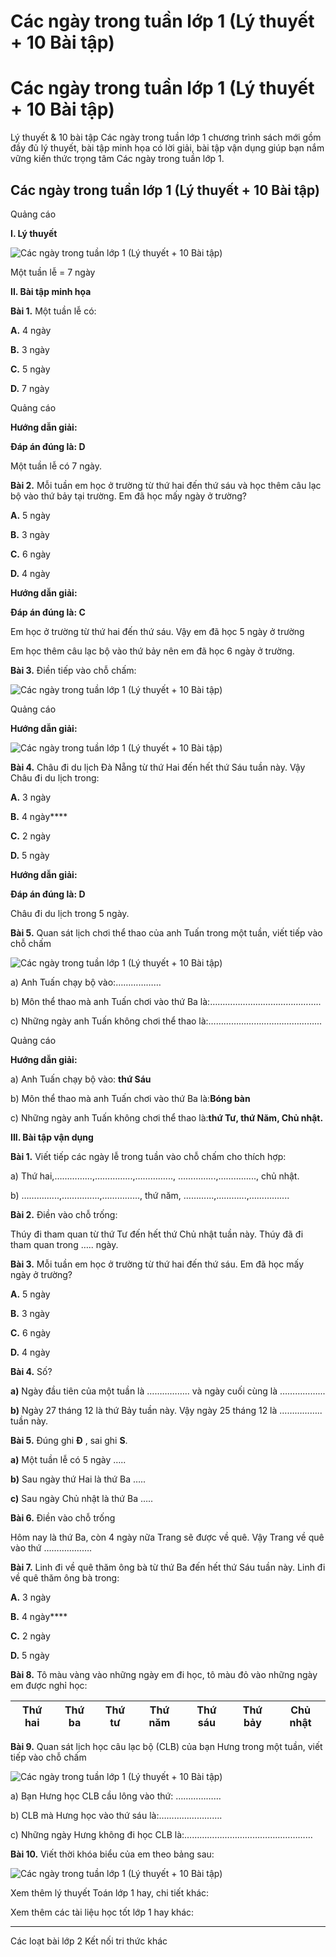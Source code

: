 # Các ngày trong tuần lớp 1 (Lý thuyết + 10 Bài tập)

# Các ngày trong tuần lớp 1 (Lý thuyết + 10 Bài tập)

Lý thuyết & 10 bài tập Các ngày trong tuần lớp 1 chương trình sách mới gồm đầy đủ lý thuyết, bài tập minh họa có lời giải, bài tập vận dụng giúp bạn nắm vững kiến thức trọng tâm Các ngày trong tuần lớp 1.

## Các ngày trong tuần lớp 1 (Lý thuyết + 10 Bài tập)

Quảng cáo

**I. Lý thuyết**

![Các ngày trong tuần lớp 1 \(Lý thuyết + 10 Bài tập\)](https://www.vietjack.com/toan-1-ket-noi/images/ly-thuyet-cac-ngay-trong-tuan.PNG)

Một tuần lễ = 7 ngày

**II. Bài tập minh họa**

**Bài 1.** Một tuần lễ có:

**A.** 4 ngày

**B.** 3 ngày

**C.** 5 ngày

**D.** 7 ngày

Quảng cáo

**Hướng dẫn giải:**

**Đáp án đúng là: D**

Một tuần lễ có 7 ngày.

**Bài 2.** Mỗi tuần em học ở trường từ thứ hai đến thứ sáu và học thêm câu lạc bộ vào thứ bảy tại trường. Em đã học mấy ngày ở trường?

**A.** 5 ngày

**B.** 3 ngày

**C.** 6 ngày

**D.** 4 ngày

**Hướng dẫn giải:**

**Đáp án đúng là: C**

Em học ở trường từ thứ hai đến thứ sáu. Vậy em đã học 5 ngày ở trường 

Em học thêm câu lạc bộ vào thứ bảy nên em đã học 6 ngày ở trường.

**Bài 3.** Điền tiếp vào chỗ chấm:

![Các ngày trong tuần lớp 1 \(Lý thuyết + 10 Bài tập\)](https://www.vietjack.com/toan-1-ket-noi/images/ly-thuyet-cac-ngay-trong-tuan-1.PNG)

Quảng cáo

**Hướng dẫn giải:**

![Các ngày trong tuần lớp 1 \(Lý thuyết + 10 Bài tập\)](https://www.vietjack.com/toan-1-ket-noi/images/ly-thuyet-cac-ngay-trong-tuan-2.PNG)

**Bài 4.** Châu đi du lịch Đà Nẵng từ thứ Hai đến hết thứ Sáu tuần này. Vậy Châu đi du lịch trong:

**A.** 3 ngày

**B.** 4 ngày****

**C.** 2 ngày

**D.** 5 ngày

**Hướng dẫn giải:**

**Đáp án đúng là: D**

Châu đi du lịch trong 5 ngày.

**Bài 5.** Quan sát lịch chơi thể thao của anh Tuấn trong một tuần, viết tiếp vào chỗ chấm

![Các ngày trong tuần lớp 1 \(Lý thuyết + 10 Bài tập\)](https://www.vietjack.com/toan-1-ket-noi/images/ly-thuyet-cac-ngay-trong-tuan-3.PNG)

a) Anh Tuấn chạy bộ vào:………………

b) Môn thể thao mà anh Tuấn chơi vào thứ Ba là:……………………………………..

c) Những ngày anh Tuấn không chơi thể thao là:……………………………………...

Quảng cáo

**Hướng dẫn giải:**

a) Anh Tuấn chạy bộ vào: **thứ Sáu**

b) Môn thể thao mà anh Tuấn chơi vào thứ Ba là:**Bóng bàn**

c) Những ngày anh Tuấn không chơi thể thao là:**thứ Tư, thứ Năm, Chủ nhật.**

**III. Bài tập vận dụng**

**Bài 1.** Viết tiếp các ngày lễ trong tuần vào chỗ chấm cho thích hợp:

a) Thứ hai,…………...,…………...,…………..., …………...,…………..., chủ nhật.

b) …………...,…………...,…………..., thứ năm, ………...,………...,…………....

**Bài 2.** Điền vào chỗ trống:

Thúy đi tham quan từ thứ Tư đến hết thứ Chủ nhật tuần này. Thúy đã đi tham quan trong ….. ngày.

**Bài 3.** Mỗi tuần em học ở trường từ thứ hai đến thứ sáu. Em đã học mấy ngày ở trường?

**A.** 5 ngày 

**B.** 3 ngày 

**C.** 6 ngày 

**D.** 4 ngày

**Bài 4.** Số?

**a)** Ngày đầu tiên của một tuần là …………….. và ngày cuối cùng là ……………...

**b)** Ngày 27 tháng 12 là thứ Bảy tuần này. Vậy ngày 25 tháng 12 là …………….. tuần này.

**Bài 5.** Đúng ghi **Đ** , sai ghi **S**.

**a)** Một tuần lễ có 5 ngày …..

**b)** Sau ngày thứ Hai là thứ Ba …..

**c)** Sau ngày Chủ nhật là thứ Ba …..

**Bài 6.** Điền vào chỗ trống 

Hôm nay là thứ Ba, còn 4 ngày nữa Trang sẽ được về quê. Vậy Trang về quê vào thứ ……………….

**Bài 7.** Linh đi về quê thăm ông bà từ thứ Ba đến hết thứ Sáu tuần này. Linh đi về quê thăm ông bà trong:

**A.** 3 ngày

**B.** 4 ngày****

**C.** 2 ngày

**D.** 5 ngày

**Bài 8.** Tô màu vàng vào những ngày em đi học, tô màu đỏ vào những ngày em được nghỉ học:

Thứ hai |  Thứ ba |  Thứ tư |  Thứ năm |  Thứ sáu |  Thứ bảy |  Chủ nhật  
---|---|---|---|---|---|---  
  
**Bài 9.** Quan sát lịch học câu lạc bộ (CLB) của bạn Hưng trong một tuần, viết tiếp vào chỗ chấm

![Các ngày trong tuần lớp 1 \(Lý thuyết + 10 Bài tập\)](https://www.vietjack.com/toan-1-ket-noi/images/ly-thuyet-cac-ngay-trong-tuan-4.PNG)

a) Bạn Hưng học CLB cầu lông vào thứ: ………………

b) CLB mà Hưng học vào thứ sáu là:…………………….

c) Những ngày Hưng không đi học CLB là:……………………………………………

**Bài 10.** Viết thời khóa biểu của em theo bảng sau:

![Các ngày trong tuần lớp 1 \(Lý thuyết + 10 Bài tập\)](https://www.vietjack.com/toan-1-ket-noi/images/ly-thuyet-cac-ngay-trong-tuan-5.PNG)

Xem thêm lý thuyết Toán lớp 1 hay, chi tiết khác:

Xem thêm các tài liệu học tốt lớp 1 hay khác:

* * *

Các loạt bài lớp 2 Kết nối tri thức khác
